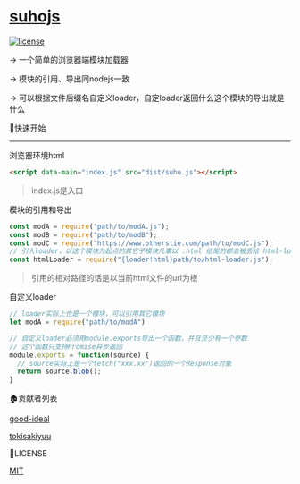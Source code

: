 # [suhojs](https://github.com/TokisakiYuu/suhojs)

[![license](https://img.shields.io/badge/license-MIT-blue.svg)](https://github.com/yanhaijing/jslib-base/blob/master/LICENSE)

->  一个简单的浏览器端模块加载器

->  模块的引用、导出同nodejs一致

->  可以根据文件后缀名自定义loader，自定loader返回什么这个模块的导出就是什么

:rocket:快速开始

---

浏览器环境html

```html
<script data-main="index.js" src="dist/suho.js"></script>
```

> index.js是入口

模块的引用和导出

```js
const modA = require("path/to/modA.js");
const modB = require("path/to/modB");
const modC = require("https://www.otherstie.com/path/to/modC.js");
// 引入loader，以这个模块为起点的其它子模块凡事以 .html 结尾的都会被丢给 html-loader 来处理
const htmlLoader = require("{loader!html}path/to/html-loader.js");
```

> 引用的相对路径的话是以当前html文件的url为根

自定义loader

```js
// loader实际上也是一个模块，可以引用其它模块
let modA = require("path/to/modA")

// 自定义loader必须用module.exports导出一个函数，并且至少有一个参数
// 这个函数只支持Promise异步返回
module.exports = function(source) {
  // source实际上是一个fetch("xxx.xx")返回的一个Response对象
  return source.blob();
}
```

:derelict_house:贡献者列表

[good-ideal](https://github.com/good-ideal)

[tokisakiyuu](https://github.com/TokisakiYuu)

:blue_book:LICENSE

[MIT](./LICENSE)